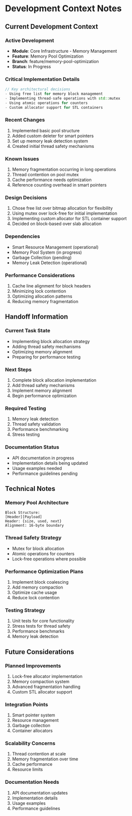 # Development Context Notes

## Current Development Context

### Active Development
- **Module**: Core Infrastructure - Memory Management
- **Feature**: Memory Pool Optimization
- **Branch**: feature/memory-pool-optimization
- **Status**: In Progress

### Critical Implementation Details
```cpp
// Key architectural decisions
- Using free list for memory block management
- Implementing thread-safe operations with std::mutex
- Using atomic operations for counters
- Custom allocator support for STL containers
```

### Recent Changes
1. Implemented basic pool structure
2. Added custom deleter for smart pointers
3. Set up memory leak detection system
4. Created initial thread safety mechanisms

### Known Issues
1. Memory fragmentation occurring in long operations
2. Thread contention on pool mutex
3. Cache performance needs optimization
4. Reference counting overhead in smart pointers

### Design Decisions
1. Chose free list over bitmap allocation for flexibility
2. Using mutex over lock-free for initial implementation
3. Implementing custom allocator for STL container support
4. Decided on block-based over slab allocation

### Dependencies
- Smart Resource Management (operational)
- Memory Pool System (in progress)
- Garbage Collection (pending)
- Memory Leak Detection (operational)

### Performance Considerations
1. Cache line alignment for block headers
2. Minimizing lock contention
3. Optimizing allocation patterns
4. Reducing memory fragmentation

## Handoff Information

### Current Task State
- Implementing block allocation strategy
- Adding thread safety mechanisms
- Optimizing memory alignment
- Preparing for performance testing

### Next Steps
1. Complete block allocation implementation
2. Add thread safety mechanisms
3. Implement memory alignment
4. Begin performance optimization

### Required Testing
1. Memory leak detection
2. Thread safety validation
3. Performance benchmarking
4. Stress testing

### Documentation Status
- API documentation in progress
- Implementation details being updated
- Usage examples needed
- Performance guidelines pending

## Technical Notes

### Memory Pool Architecture
```
Block Structure:
[Header][Payload]
Header: {size, used, next}
Alignment: 16-byte boundary
```

### Thread Safety Strategy
- Mutex for block allocation
- Atomic operations for counters
- Lock-free operations where possible

### Performance Optimization Plans
1. Implement block coalescing
2. Add memory compaction
3. Optimize cache usage
4. Reduce lock contention

### Testing Strategy
1. Unit tests for core functionality
2. Stress tests for thread safety
3. Performance benchmarks
4. Memory leak detection

## Future Considerations

### Planned Improvements
1. Lock-free allocator implementation
2. Memory compaction system
3. Advanced fragmentation handling
4. Custom STL allocator support

### Integration Points
1. Smart pointer system
2. Resource management
3. Garbage collection
4. Container allocators

### Scalability Concerns
1. Thread contention at scale
2. Memory fragmentation over time
3. Cache performance
4. Resource limits

### Documentation Needs
1. API documentation updates
2. Implementation details
3. Usage examples
4. Performance guidelines
